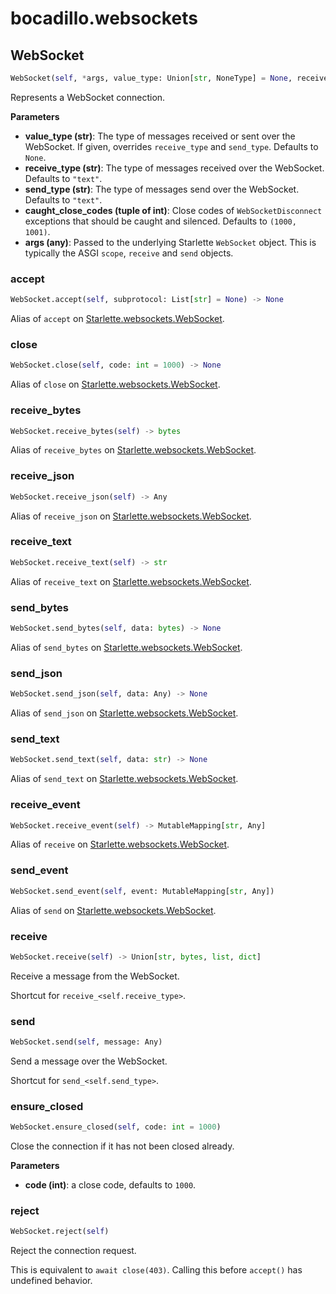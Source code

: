 # bocadillo.websockets

## WebSocket
```python
WebSocket(self, *args, value_type: Union[str, NoneType] = None, receive_type: Union[str, NoneType] = None, send_type: Union[str, NoneType] = None, caught_close_codes: Union[Tuple[int], NoneType] = None)
```
Represents a WebSocket connection.

__Parameters__

- __value_type (str)__:
    The type of messages received or sent over the WebSocket.
    If given, overrides `receive_type` and `send_type`.
    Defaults to `None`.
- __receive_type (str)__:
    The type of messages received over the WebSocket.
    Defaults to `"text"`.
- __send_type (str)__:
    The type of messages send over the WebSocket.
    Defaults to `"text"`.
- __caught_close_codes (tuple of int)__:
    Close codes of `WebSocketDisconnect` exceptions that should be
    caught and silenced. Defaults to `(1000, 1001)`.
- __args (any)__:
    Passed to the underlying Starlette `WebSocket` object. This is
    typically the ASGI `scope`, `receive` and `send` objects.

### accept
```python
WebSocket.accept(self, subprotocol: List[str] = None) -> None
```


Alias of `accept` on [Starlette.websockets.WebSocket](https://www.starlette.io/websockets/).
### close
```python
WebSocket.close(self, code: int = 1000) -> None
```


Alias of `close` on [Starlette.websockets.WebSocket](https://www.starlette.io/websockets/).
### receive_bytes
```python
WebSocket.receive_bytes(self) -> bytes
```


Alias of `receive_bytes` on [Starlette.websockets.WebSocket](https://www.starlette.io/websockets/).
### receive_json
```python
WebSocket.receive_json(self) -> Any
```


Alias of `receive_json` on [Starlette.websockets.WebSocket](https://www.starlette.io/websockets/).
### receive_text
```python
WebSocket.receive_text(self) -> str
```


Alias of `receive_text` on [Starlette.websockets.WebSocket](https://www.starlette.io/websockets/).
### send_bytes
```python
WebSocket.send_bytes(self, data: bytes) -> None
```


Alias of `send_bytes` on [Starlette.websockets.WebSocket](https://www.starlette.io/websockets/).
### send_json
```python
WebSocket.send_json(self, data: Any) -> None
```


Alias of `send_json` on [Starlette.websockets.WebSocket](https://www.starlette.io/websockets/).
### send_text
```python
WebSocket.send_text(self, data: str) -> None
```


Alias of `send_text` on [Starlette.websockets.WebSocket](https://www.starlette.io/websockets/).
### receive_event
```python
WebSocket.receive_event(self) -> MutableMapping[str, Any]
```


Alias of `receive` on [Starlette.websockets.WebSocket](https://www.starlette.io/websockets/).
### send_event
```python
WebSocket.send_event(self, event: MutableMapping[str, Any])
```


Alias of `send` on [Starlette.websockets.WebSocket](https://www.starlette.io/websockets/).
### receive
```python
WebSocket.receive(self) -> Union[str, bytes, list, dict]
```
Receive a message from the WebSocket.

Shortcut for `receive_<self.receive_type>`.

### send
```python
WebSocket.send(self, message: Any)
```
Send a message over the WebSocket.

Shortcut for `send_<self.send_type>`.

### ensure_closed
```python
WebSocket.ensure_closed(self, code: int = 1000)
```
Close the connection if it has not been closed already.

__Parameters__

- __code (int)__: a close code, defaults to `1000`.

### reject
```python
WebSocket.reject(self)
```
Reject the connection request.

This is equivalent to `await close(403)`.
Calling this before `accept()` has undefined behavior.

